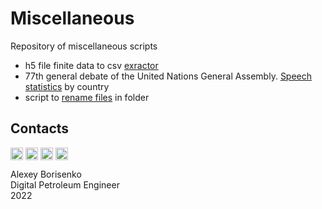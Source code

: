 # Miscellaneous
Repository of miscellaneous scripts
- h5 file finite data to csv [exractor](https://github.com/borisenko-ru/miscellaneous/blob/main/h5.py)
- 77th general debate of the United Nations General Assembly. [Speech statistics](https://github.com/borisenko-ru/miscellaneous/blob/main/un_ga_speech_stat.ipynb) by country
- script to [rename files](https://github.com/borisenko-ru/miscellaneous/blob/main/rename_files.py) in folder

## Contacts

[<img align="center" src="https://cdn-icons-png.flaticon.com/512/1384/1384088.png" width="20" />](https://www.linkedin.com/in/borisenkoru/) 
[<img align="center" src="https://cdn-icons-png.flaticon.com/512/1051/1051360.png" width="20" />](https://www.facebook.com/borisenko.ru/)
[<img align="center" src="https://cdn-icons-png.flaticon.com/512/1384/1384031.png" width="20" />](https://www.instagram.com/borisenko_ru/)
[<img align="center" src="https://cdn-icons-png.flaticon.com/512/2111/2111812.png" width="20" />](https://t.me/borisenko_ru)

Alexey Borisenko \
Digital Petroleum Engineer \
2022
